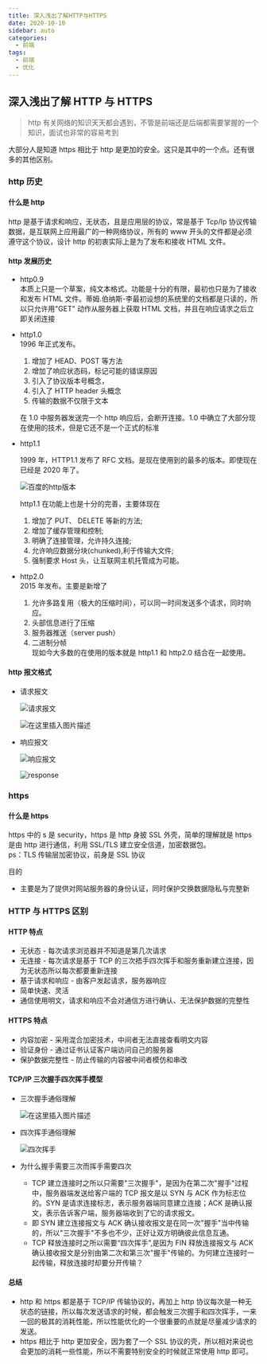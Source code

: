 ```yaml
---
title: 深入浅出了解HTTP与HTTPS
date: 2020-10-10
sidebar: auto
categories:
  - 前端
tags:
  - 前端
  - 优化
---
```


## 深入浅出了解 HTTP 与 HTTPS

> http 有关网络的知识天天都会遇到，不管是前端还是后端都需要掌握的一个知识，面试也非常的容易考到

大部分人是知道 https 相比于 http 是更加的安全。这只是其中的一个点。还有很多的其他区别。

### http 历史

#### 什么是 http

http 是基于请求和响应，无状态，且是应用层的协议，常是基于 Tcp/Ip 协议传输数据，是互联网上应用最广的一种网络协议，所有的 www 开头的文件都是必须遵守这个协议，设计 http 的初衷实际上是为了发布和接收 HTML 文件。

#### http 发展历史

- http0.9  
  本质上只是一个草案，纯文本格式。功能是十分的有限，最初也只是为了接收和发布 HTML 文件。蒂姆.伯纳斯-李最初设想的系统里的文档都是只读的，所以只允许用"GET" 动作从服务器上获取 HTML 文档，并且在响应请求之后立即关闭连接
- http1.0  
  1996 年正式发布。

  1. 增加了 HEAD、POST 等方法
  2. 增加了响应状态码，标记可能的错误原因
  3. 引入了协议版本号概念，
  4. 引入了 HTTP header 头概念
  5. 传输的数据不仅限于文本

  在 1.0 中服务器发送完一个 http 响应后，会断开连接。1.0 中确立了大部分现在使用的技术，但是它还不是一个正式的标准

- http1.1

  1999 年，HTTP1.1 发布了 RFC 文档。是现在使用到的最多的版本。即使现在已经是 2020 年了。

  ![百度的http版本](https://img-blog.csdnimg.cn/20201010111408678.png?x-oss-process=image/watermark,type_ZmFuZ3poZW5naGVpdGk,shadow_10,text_aHR0cHM6Ly9ibG9nLmNzZG4ubmV0L3dlaXhpbl80NjI0MDE2Mg==,size_16,color_FFFFFF,t_70#pic_center)

  http1.1 在功能上也是十分的完善，主要体现在

  1. 增加了 PUT、 DELETE 等新的方法;
  2. 增加了缓存管理和控制;
  3. 明确了连接管理，允许持久连接;
  4. 允许响应数据分块(chunked),利于传输大文件;
  5. 强制要求 Host 头，让互联网主机托管成为可能。

- http2.0  
  2015 年发布。主要是新增了
  1. 允许多路复用（极大的压缩时间），可以同一时间发送多个请求，同时响应。
  2. 头部信息进行了压缩
  3. 服务器推送（server push）
  4. 二进制分帧  
     现如今大多数的在使用的版本就是 http1.1 和 http2.0 结合在一起使用。

#### http 报文格式

- 请求报文

  ![请求报文](https://img-blog.csdnimg.cn/20201010122104581.png?x-oss-process=image/watermark,type_ZmFuZ3poZW5naGVpdGk,shadow_10,text_aHR0cHM6Ly9ibG9nLmNzZG4ubmV0L3dlaXhpbl80NjI0MDE2Mg==,size_16,color_FFFFFF,t_70#pic_center)

  ![在这里插入图片描述](https://img-blog.csdnimg.cn/20201010122846862.png?x-oss-process=image/watermark,type_ZmFuZ3poZW5naGVpdGk,shadow_10,text_aHR0cHM6Ly9ibG9nLmNzZG4ubmV0L3dlaXhpbl80NjI0MDE2Mg==,size_16,color_FFFFFF,t_70#pic_center)

- 响应报文

  ![响应报文](https://img-blog.csdnimg.cn/20201010122157984.png?x-oss-process=image/watermark,type_ZmFuZ3poZW5naGVpdGk,shadow_10,text_aHR0cHM6Ly9ibG9nLmNzZG4ubmV0L3dlaXhpbl80NjI0MDE2Mg==,size_16,color_FFFFFF,t_70#pic_center)

  ![response](https://img-blog.csdnimg.cn/2020101012295336.png?x-oss-process=image/watermark,type_ZmFuZ3poZW5naGVpdGk,shadow_10,text_aHR0cHM6Ly9ibG9nLmNzZG4ubmV0L3dlaXhpbl80NjI0MDE2Mg==,size_16,color_FFFFFF,t_70#pic_center)

### https

#### 什么是 https

https 中的 s 是 security，https 是 http 身披 SSL 外壳，简单的理解就是 https 是由 http 进行通信，利用 SSL/TLS 建立安全信道，加密数据包。  
ps：TLS 传输层加密协议，前身是 SSL 协议

目的

- 主要是为了提供对网站服务器的身份认证，同时保护交换数据隐私与完整新

### HTTP 与 HTTPS 区别

#### HTTP 特点

- 无状态 - 每次请求浏览器并不知道是第几次请求
- 无连接 - 每次请求是基于 TCP 的三次捂手四次挥手和服务重新建立连接，因为无状态所以每次都要重新连接
- 基于请求和响应 - 由客户发起请求，服务器响应
- 简单快速、灵活
- 通信使用明文，请求和响应不会对通信方进行确认、无法保护数据的完整性

#### HTTPS 特点

- 内容加密 - 采用混合加密技术，中间者无法直接查看明文内容
- 验证身份 - 通过证书认证客户端访问自己的服务器
- 保护数据完整性 - 防止传输的内容被中间者模仿和串改

#### TCP/IP 三次握手四次挥手模型

- 三次握手通俗理解

  ![在这里插入图片描述](https://img-blog.csdnimg.cn/20201010170518149.png?x-oss-process=image/watermark,type_ZmFuZ3poZW5naGVpdGk,shadow_10,text_aHR0cHM6Ly9ibG9nLmNzZG4ubmV0L3dlaXhpbl80NjI0MDE2Mg==,size_16,color_FFFFFF,t_70#pic_center)

- 四次挥手通俗理解

  ![四次挥手](https://img-blog.csdnimg.cn/20201010170645691.png?x-oss-process=image/watermark,type_ZmFuZ3poZW5naGVpdGk,shadow_10,text_aHR0cHM6Ly9ibG9nLmNzZG4ubmV0L3dlaXhpbl80NjI0MDE2Mg==,size_16,color_FFFFFF,t_70#pic_center)

- 为什么握手需要三次而挥手需要四次

  - TCP 建立连接时之所以只需要"三次握手"，是因为在第二次"握手"过程中，服务器端发送给客户端的 TCP 报文是以 SYN 与 ACK 作为标志位的。SYN 是请求连接标志，表示服务器端同意建立连接；ACK 是确认报文，表示告诉客户端，服务器端收到了它的请求报文。
  - 即 SYN 建立连接报文与 ACK 确认接收报文是在同一次"握手"当中传输的，所以"三次握手"不多也不少，正好让双方明确彼此信息互通。
  - TCP 释放连接时之所以需要“四次挥手”,是因为 FIN 释放连接报文与 ACK 确认接收报文是分别由第二次和第三次"握手"传输的。为何建立连接时一起传输，释放连接时却要分开传输？

#### 总结

- http 和 https 都是基于 TCP/IP 传输协议的，再加上 http 协议每次是一种无状态的链接，所以每次发送请求的时候，都会触发三次握手和四次挥手，一来一回的极其的消耗性能，所以性能优化的一个很重要的点就是尽量减少请求的发送。
- https 相比于 http 更加安全，因为套了一个 SSL 协议的壳，所以相对来说也会更加的消耗一些性能，所以不需要特别安全的时候就正常使用 http 即可。
